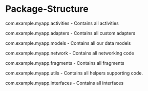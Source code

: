 # Package-Structure

com.example.myapp.activities - Contains all activities

com.example.myapp.adapters - Contains all custom adapters

com.example.myapp.models - Contains all our data models

com.example.myapp.network - Contains all networking code

com.example.myapp.fragments - Contains all fragments

com.example.myapp.utils - Contains all helpers supporting code.

com.example.myapp.interfaces - Contains all interfaces

